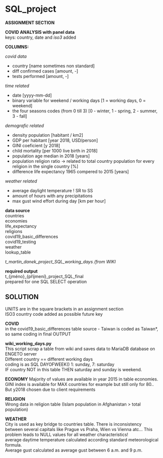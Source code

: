 # SQL_project  
**ASSIGNMENT SECTION**  

**COVID ANALYSIS with panel data**  
keys: country, date and _iso3_ added  

**COLUMNS:**  

_covid data_  
- country [name sometimes non standard]
- diff confirmed cases [amount, -]
- tests performed  [amount, -]

_time related_
- date [yyyy-mm-dd]
- binary variable for  weekend / working days [1 = working days, 0 = weekend]
- the four seasons codes (from 0 till 3) [0 - winter, 1 - spring, 2 - summer, 3 - fall]

_demografic related_
- density population [habitant / km2]
- GDP per habitant [year 2018, USD/person]
- GINI coeficient  [y 2018]
- child mortality [per 1000 live birth in 2018]
- population age median in 2018 [years]
- population religion ratio -> related to total country population for every religion in the single country [%]
- difference life expectancy 1965 compered to 2015  [years]

_weather related_  
- average daylight temperature  ! SR to SS
- amount of hours with any precipitations
- max gust wind effort during day [km per hour]

**data source**  
countries  
economies  
life_expectancy  
religions  
covid19_basic_differences  
covid19_testing  
weather  
lookup_table  

_t_martin_danek_project_SQL_working_days /from WIKI_  

**required output**  
t_{jméno}_{příjmení}_project_SQL_final  
prepared for one SQL SELECT operation

## SOLUTION  
UNITS are in the square brackets in an assignment section  
ISO3 country code added as possible future key 

**COVID**  
in the covid19_basic_differences table source - Taiwan is coded as Taiwan*, so same coding in final OUTPUT  


**wiki_working_days.py**  
This script scrap a table from wiki and saves data to MariaDB database on ENGETO server  
Different country == different working days  
coding is as SQL DAYOFWEEK() 1: sunday, 7: saturday  
IF country NOT in this table THEN saturday and sunday is weekend.  


**ECONOMY**
Majority of values are available in year 2015 in table economies. GINI index is available for MAX countries for example but still only for 80..  
But y2018 chosen due to client requirements  


**RELIGION**  
Wrong data in religion table (Islam population in Afghanistan > total population)  


**WEATHER**  
City is used as key bridge to countries table. There is inconsistency between several capitals like Prague vs Praha, Wien vs Vienna atc...
This problem leads to NULL values for all weather characteristics!  
average daytime temperature calculated according standard meteorological formula.  
Average gust calculated as average gust between 6 a.m. and 9 p.m.  




